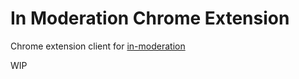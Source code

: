 # In Moderation Chrome Extension

Chrome extension client for [in-moderation]("handsome-ui": "git://github.com/ryanbrandt/handsome-ui#total-coverage")

WIP
